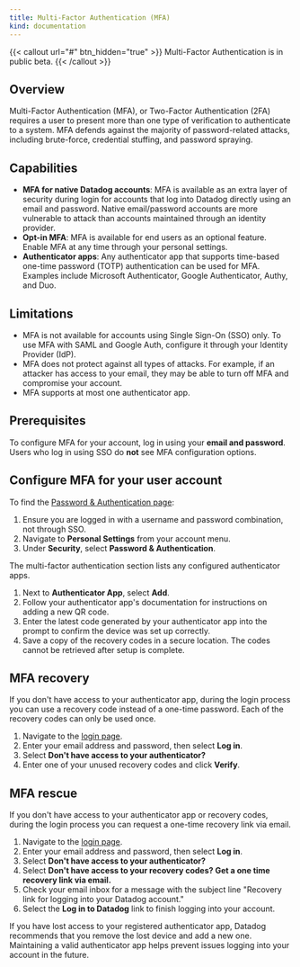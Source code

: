 ```yaml
---
title: Multi-Factor Authentication (MFA)
kind: documentation
---
```


{{< callout url="#" btn_hidden="true" >}}
  Multi-Factor Authentication is in public beta.
{{< /callout >}}

## Overview

Multi-Factor Authentication (MFA), or Two-Factor Authentication (2FA) requires a user to present more than one type of verification to authenticate to a system. MFA defends against the majority of password-related attacks, including brute-force, credential stuffing, and password spraying.

## Capabilities

-   **MFA for native Datadog accounts**: MFA is available as an extra layer of security during login for accounts that log into Datadog directly using an email and password. Native email/password accounts are more vulnerable to attack than accounts maintained through an identity provider.
-   **Opt-in MFA**: MFA is available for end users as an optional feature. Enable MFA at any time through your personal settings.
-   **Authenticator apps**: Any authenticator app that supports time-based one-time password (TOTP) authentication can be used for MFA. Examples include Microsoft Authenticator, Google Authenticator, Authy, and Duo.

## Limitations

-   MFA is not available for accounts using Single Sign-On (SSO) only. To use MFA with SAML and Google Auth, configure it through your Identity Provider (IdP).
-   MFA does not protect against all types of attacks. For example, if an attacker has access to your email, they may be able to turn off MFA and compromise your account.
-   MFA supports at most one authenticator app.

## Prerequisites

To configure MFA for your account, log in using your **email and password**. Users who log in using SSO do **not** see MFA configuration options.

## Configure MFA for your user account

To find the [Password & Authentication page][1]:

1. Ensure you are logged in with a username and password combination, not through SSO.
1. Navigate to **Personal Settings** from your account menu.
1. Under **Security**, select **Password & Authentication**.

The multi-factor authentication section lists any configured authenticator apps.

1. Next to **Authenticator App**, select **Add**.
1. Follow your authenticator app's documentation for instructions on adding a new QR code.
1. Enter the latest code generated by your authenticator app into the prompt to confirm the device was set up correctly.
1. Save a copy of the recovery codes in a secure location. The codes cannot be retrieved after setup is complete.

## MFA recovery

If you don't have access to your authenticator app, during the login process you can use a recovery code instead of a one-time password. Each of the recovery codes can only be used once.

1. Navigate to the [login page][2].
1. Enter your email address and password, then select **Log in**.
1. Select **Don't have access to your authenticator?**
1. Enter one of your unused recovery codes and click **Verify**.


## MFA rescue

If you don't have access to your authenticator app or recovery codes, during the login process you can request a one-time recovery link via email.

1. Navigate to the [login page][2].
1. Enter your email address and password, then select **Log in**.
1. Select **Don't have access to your authenticator?**
1. Select **Don't have access to your recovery codes? Get a one time recovery link via email.**
1. Check your email inbox for a message with the subject line "Recovery link for logging into your Datadog account."
1. Select the **Log in to Datadog** link to finish logging into your account.

If you have lost access to your registered authenticator app, Datadog recommends that you remove the lost device and add a new one. Maintaining a valid authenticator app helps prevent issues logging into your account in the future.

[1]: https://app.datadoghq.com/personal-settings/password-and-authentication
[2]: https://app.datadoghq.com
